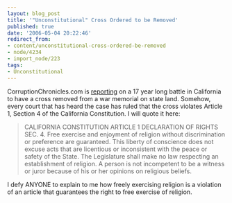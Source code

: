 ```yaml
---
layout: blog_post
title: '"Unconstitutional" Cross Ordered to be Removed'
published: true
date: '2006-05-04 20:22:46'
redirect_from:
- content/unconstitutional-cross-ordered-be-removed
- node/4234
- import_node/223
tags:
- Unconstitutional
---
```


CorruptionChronicles.com is [reporting](http://www.corruptionchronicles.com/2006/05/unconstitutional_cross_to_be_r.html) on a 17 year long battle in California to have a cross removed from a war memorial on state land. Somehow, every court that has heard the case has ruled that the cross violates Article 1, Section 4 of the California Constitution. I will quote it here:

> CALIFORNIA CONSTITUTION ARTICLE 1 DECLARATION OF RIGHTS SEC. 4. Free exercise and enjoyment of religion without discrimination or preference are guaranteed. This liberty of conscience does not excuse acts that are licentious or inconsistent with the peace or safety of the State. The Legislature shall make no law respecting an establishment of religion. A person is not incompetent to be a witness or juror because of his or her opinions on religious beliefs.

I defy ANYONE to explain to me how freely exercising religion is a violation of an article that guarantees the right to free exercise of religion.
